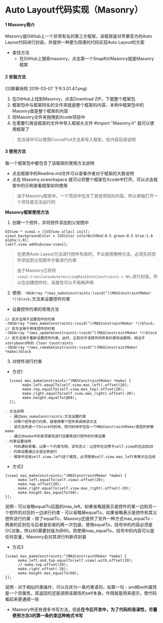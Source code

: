 #  Auto Layout代码实现（Masonry）
#### 1 Masonry简介
Masonry是GitHub上一个非常有名的第三方框架，该框架是对苹果官方的Auto Layout代码进行封装，并提供一种更为简便的代码实现Auto Layout的方案
- 查找方法
  - 在GitHub上搜索masonry，点击第一个SnapKit/Masonry就是Masonry框架

#### 2 安装方法
![](屏幕快照 2016-03-07 下午3.01.47.png)
1. 在GitHub上找到Masonry，点击Download ZIP，下载整个框架包
2. 框架包中与框架同名的文件夹就是整个框架的内容，本例中框架包中的Masonry就是整个框架的内容
3. 将Masonry文件夹拖拽到Xcode项目中
4. 在需要引用该框架的文件中导入框架头文件 #import "Masonry.h" 就可以使用框架了

> 在后续中可以使用CocoaPod方法来导入框架，给内容后续说明

#### 3 使用方法
每一个框架包中都包含了该框架的使用方法说明
- 点击框架中的Readme.md文件可以查看作者对于框架的大致说明
- 点击 Masonry.xcworkspace 就可以将整个框架在Xcode中打开。可以点击框架中的示例查看框架如何使用
> 由于Masonry框架中，一个项目中包含了其他项目的内容，所以单独打开一个项目是无法运行的

**Masonry框架使用方法**
1. 创建一个控件，并将控件添加到父视图中
```objc
UIView * view1 = [[UIView alloc] init];
view1.backgroundColor = [UIColor colorWithRed:0.5 green:0.5 blue:1.0 alpha:1.0];
[self.view addSubview:view1];
```
> 在使用Auto Layout方法进行控件布局时，不论使用哪种方法，必须先将控件添加到父视图中才能进行约束
> 
> 由于Masonry已将将 ```view1.translatesAutoresizingMaskIntoConstraints = NO;```进行封装，所以在创建控件时，该属性可以不用再声明
2. 使用```- (NSArray *)mas_makeConstraints:(void(^)(MASConstraintMaker *))block;```方法来设置控件约束
  - 设置控件约束的常用方法
  ```objc
  // 该方法用于设置控件的约束
  -(NSArray *)mas_makeConstraints:(void(^)(MASConstraintMaker *))block;
  // 该方法用于修改控件的约束
  -(NSArray *)mas_updateConstraints:(void(^)(MASConstraintMaker *))block
  // 该方法用于重新设置控件约束，此时，之前对于该控件的所有约束将会删除，相当于storyboard中的 Clear Constraints
  -(NSArray *)mas_remakeConstraints:(void(^)(MASConstraintMaker *make))block
  ```
3. 对控件进行约束
  - 方式1
```objc
  [view1 mas_makeConstraints:^(MASConstraintMaker *make) {
        make.left.equalTo(self.view.mas_left).offset(20);
        make.top.equalTo(self.view.mas_top).offset(20);
        make.right.equalTo(self.view.mas_right).offset(-20);
        make.height.equalTo(@60);
  }];
```
    - 方法说明
      - 通过mas_makeConstraints:方法设置约束
      - 对哪个控件进行约束，就使用哪个控件来调用该方法
      - 该方法传递一个block代码块，而代码块中包含一个MASConstraintMaker类型的参数make
      - 通过对make中的各项属性进行设置来进行控件的约束设置
    - 约束设置说明
      - 代码通俗易懂，以第一个约束为例，该句含义：让控件左边等于self.view的左边加20
      - 约束设置通过点语法来进行
      - 框架中没有self.view.left这个属性，必须使用self.view.mas_left来表示左边线
  - 方式2
  ```objc
  [view1 mas_makeConstraints:^(MASConstraintMaker *make) {
        make.left.equalTo(self.view).offset(20);
        make.top.offset(20);
        make.right.equalTo(self.view.mas_right).offset(-20);
        make.height.mas_equalTo(60);
  }];
  ```
  说明
    - 可以省略equalTo后面的mas_left，如果省略就表示是控件的某一边和另一个控件的对应的一边进行约束
    - 可以省略掉equalTo，如果省略表示是控件和其父控件进行约束
    - 除了equalTo，Masonry还提供了另外一种方式mas_equalTo
    - 两者的区别在与后者是前者的再一次包装，使用equalTo，括号中的内容必须是OC对象，所以60需要封装为@60。而使用mas_equalTo，括号中的内容可以是任何变量，Masonry会对其进行判断并封装
  - 方式3
  ```objc
  [view1 mas_makeConstraints:^(MASConstraintMaker *make) {
        make.left.and.top.equalTo(self.view).with.offset(20);
        // make.top.offset(20);
        make.right.offset(-20);
        make.height.mas_equalTo(60);
  }];
  ```
  说明
    - 对于相似约束操作，可以合并为一条约束语句，如第一句
    - and和with属性是一个空属性，其返回的还是调用该属性的self本身。作用就是用来提示，使代码看起来更通顺一些
  - Masnory中还有很多书写方法，但是**在今后开发中，为了代码的易读性，尽量使用方法3的第一条约束这种格式书写**